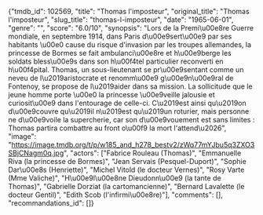 {"tmdb_id": 102569, "title": "Thomas l'imposteur", "original_title": "Thomas l'imposteur", "slug_title": "thomas-l-imposteur", "date": "1965-06-01", "genre": "", "score": "6.0/10", "synopsis": "Lors de la Premi\u00e8re Guerre mondiale, en septembre 1914, dans Paris d\u00e9sert\u00e9 par ses habitants \u00e0 cause du risque d'invasion par les troupes allemandes, la princesse de Bormes se fait ambulanci\u00e8re et h\u00e9berge les soldats bless\u00e9s dans son h\u00f4tel particulier reconverti en h\u00f4pital. Thomas, un sous-lieutenant se pr\u00e9sentant comme un neveu de l\u2019aristocrate et renomm\u00e9 g\u00e9n\u00e9ral de Fontenoy, se propose de l\u2019aider dans sa mission. La sollicitude que le jeune homme porte \u00e0 la princesse \u00e9veille jalousie et curiosit\u00e9 dans l'entourage de celle-ci. C\u2019est ainsi qu\u2019on d\u00e9couvre qu\u2019il n\u2019est qu\u2019un roturier, mais personne ne d\u00e9voile la supercherie, car son d\u00e9vouement est sans limites : Thomas partira combattre au front o\u00f9 la mort l'attend\u2026", "image": "https://image.tmdb.org/t/p/w185_and_h278_bestv2/zWq77mYJbu5q3ZXO3SBjCNagm0q.jpg", "actors": ["Fabrice Rouleau (Thomas)", "Emmanuelle Riva (la princesse de Bormes)", "Jean Servais (Pesquel-Duport)", "Sophie Dar\u00e8s (Henriette)", "Michel Vitold (le docteur Vernes)", "Rosy Varte (Mme Valiche)", "H\u00e9l\u00e8ne Dieudonn\u00e9 (la tante de Thomas)", "Gabrielle Dorziat (la cartomancienne)", "Bernard Lavalette (le docteur Gentil)", "Edith Scob (l'infirmi\u00e8re)"], "comments": [], "recommandations_id": []}